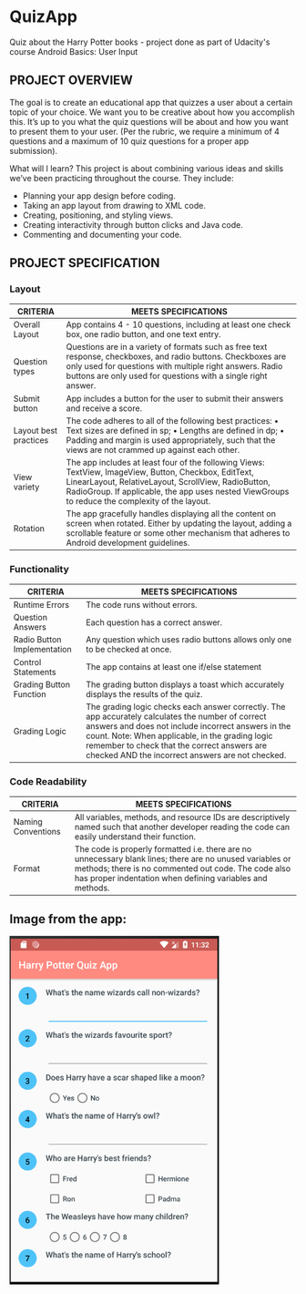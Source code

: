 # QuizApp
Quiz about the Harry Potter books - project done as part of Udacity's course Android Basics: User Input

## PROJECT OVERVIEW

The goal is to create an educational app that quizzes a user about a certain topic of your choice. We want you to be creative about how you accomplish this. It’s up to you what the quiz questions will be about and how you want to present them to your user. (Per the rubric, we require a minimum of 4 questions and a maximum of 10 quiz questions for a proper app submission).

What will I learn?
This project is about combining various ideas and skills we’ve been practicing throughout the course. They include:
 - Planning your app design before coding.
 - Taking an app layout from drawing to XML code.
 - Creating, positioning, and styling views.
 - Creating interactivity through button clicks and Java code.
 - Commenting and documenting your code.

## PROJECT SPECIFICATION

### Layout

| CRITERIA | MEETS SPECIFICATIONS |
| --- | --- |
| Overall Layout |App contains 4 - 10 questions, including at least one check box, one radio button, and one text entry. |
| Question types |Questions are in a variety of formats such as free text response, checkboxes, and radio buttons. Checkboxes are only used for questions with multiple right answers. Radio buttons are only used for questions with a single right answer.|
| Submit button | App includes a button for the user to submit their answers and receive a score.|
|Layout best practices|The code adheres to all of the following best practices: •	Text sizes are defined in sp; •	Lengths are defined in dp; •	Padding and margin is used appropriately, such that the views are not crammed up against each other. |
|View variety|The app includes at least four of the following Views: TextView, ImageView, Button, Checkbox, EditText, LinearLayout, RelativeLayout, ScrollView, RadioButton, RadioGroup. If applicable, the app uses nested ViewGroups to reduce the complexity of the layout. |
|Rotation|The app gracefully handles displaying all the content on screen when rotated. Either by updating the layout, adding a scrollable feature or some other mechanism that adheres to Android development guidelines.|

### Functionality

| CRITERIA | MEETS SPECIFICATIONS |
| --- | --- |
|Runtime Errors |	The code runs without errors.|
|Question Answers |	Each question has a correct answer.|
|Radio Button Implementation	| Any question which uses radio buttons allows only one to be checked at once.|
|Control Statements	| The app contains at least one if/else statement|
|Grading Button Function	| The grading button displays a toast which accurately displays the results of the quiz.|
|Grading Logic	| The grading logic checks each answer correctly. The app accurately calculates the number of correct answers and does not include incorrect answers in the count. Note: When applicable, in the grading logic remember to check that the correct answers are checked AND the incorrect answers are not checked.|

### Code Readability

| CRITERIA | MEETS SPECIFICATIONS |
| --- | --- |
|Naming Conventions	| All variables, methods, and resource IDs are descriptively named such that another developer reading the code can easily understand their function.|
|Format	| The code is properly formatted i.e. there are no unnecessary blank lines; there are no unused variables or methods; there is no commented out code. The code also has proper indentation when defining variables and methods.|

## Image from the app:

![alt text](https://github.com/sofylopdev/QuizApp/blob/master/Quiz.png)



